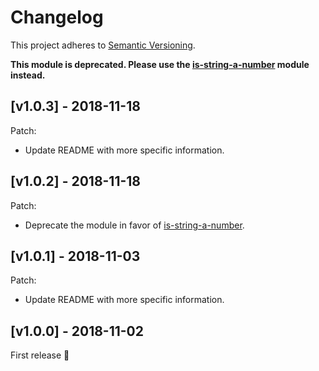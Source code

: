# Changelog

This project adheres to [Semantic Versioning](http://semver.org/).

**This module is deprecated. Please use the
[is-string-a-number](https://www.npmjs.com/package/is-string-a-number) module
instead.**

## [v1.0.3] - 2018-11-18

Patch:
- Update README with more specific information.

## [v1.0.2] - 2018-11-18

Patch:
- Deprecate the module in favor of
  [is-string-a-number](https://www.npmjs.com/package/is-string-a-number).

## [v1.0.1] - 2018-11-03

Patch:
- Update README with more specific information.

## [v1.0.0] - 2018-11-02

First release :rocket:
